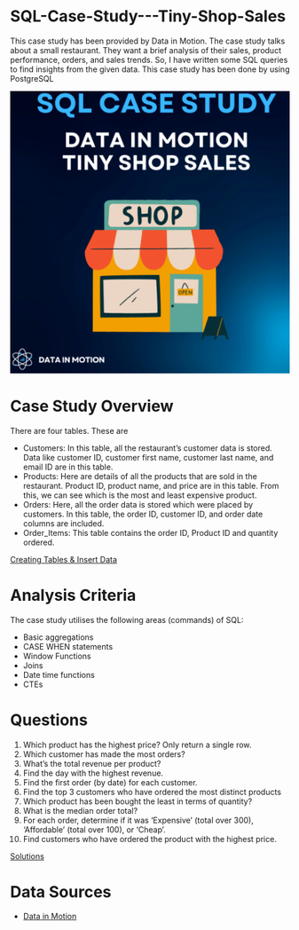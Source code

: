 # SQL-Case-Study---Tiny-Shop-Sales
This case study has been provided by Data in Motion. The case study talks about a small restaurant. They want a brief analysis of their sales, product performance, orders, and sales trends. So, I have written some SQL queries to find insights from the given data. This case study has been done by using PostgreSQL

![Tinyshopsales.png](https://github.com/keshavdewan/SQL-Case-Study-Tiny-Shop-Sales/blob/a6a4848399869797dfed291cbaef7ccfeb962f24/Tinyshopsales.png)
# Case Study Overview
There are four tables. These are

- Customers: In this table, all the restaurant’s customer data is stored. Data like customer ID, customer first name, customer last name, and email ID are in this table.
- Products: Here are details of all the products that are sold in the restaurant. Product ID, product name, and price are in this table. From this, we can see which is the most and least expensive product.
- Orders: Here, all the order data is stored which were placed by customers. In this table, the order ID, customer ID, and order date columns are included.
- Order_Items: This table contains the order ID, Product ID and quantity ordered.

[Creating Tables & Insert Data](https://github.com/keshavdewan/SQL-Case-Study-Tiny-Shop-Sales/blob/62211999ea66421cb4a0e5398c7c89742640e7da/Creating%20Tables%20%26%20Inserting%20Data.sql)

# Analysis Criteria
The case study utilises the following areas (commands) of SQL:
- Basic aggregations
- CASE WHEN statements
- Window Functions
- Joins
- Date time functions
- CTEs

# Questions
1. Which product has the highest price? Only return a single row.
2. Which customer has made the most orders?
3. What’s the total revenue per product?
4. Find the day with the highest revenue.
5. Find the first order (by date) for each customer.
6. Find the top 3 customers who have ordered the most distinct products
7. Which product has been bought the least in terms of quantity?
8. What is the median order total?
9. For each order, determine if it was ‘Expensive’ (total over 300), ‘Affordable’ (total over 100), or ‘Cheap’.
10. Find customers who have ordered the product with the highest price.

[Solutions](https://github.com/keshavdewan/SQL-Case-Study-Tiny-Shop-Sales/blob/0186e0ce0f00c4671601fece2242e63c696beeb5/solutions.sql)

# Data Sources
- [Data in Motion](https://d-i-motion.com/lessons/customer-orders-analysis/)

